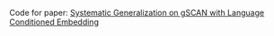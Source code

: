 Code for paper: [Systematic Generalization on gSCAN with Language Conditioned Embedding](https://arxiv.org/pdf/2009.05552.pdf)
